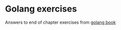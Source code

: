 # Golang exercises

Answers to end of chapter exercises from [golang book](http://www.golang-book.com/)

